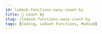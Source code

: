 ```yaml
---
id: lodash-functions-easy-count-by
title: 📄 Count By
slug: /lodash-functions-easy-count-by
tags: [Coding, Lodash Functions, Medium]
---
```

